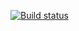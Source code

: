 [![Build status](https://ci.appveyor.com/api/projects/status/db9hbrb5ycu97kea/branch/main?svg=true)](https://ci.appveyor.com/project/YurinaQA/auto5-1/branch/main)
